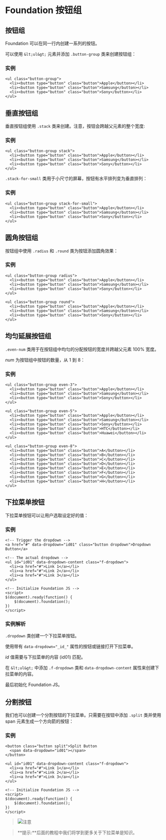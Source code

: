 # Foundation 按钮组

## 按钮组

Foundation 可以在同一行内创建一系列的按钮。

可以使用 `&lt;ul&gt;` 元素并添加 `.button-group` 类来创建按钮组：

### 实例

```
<ul class="button-group">
  <li><button type="button" class="button">Apple</button></li>
  <li><button type="button" class="button">Samsung</button></li>
  <li><button type="button" class="button">Sony</button></li>
</ul>
```

## 垂直按钮组

垂直按钮组使用 `.stack` 类来创建。注意，按钮会跨越父元素的整个宽度:

### 实例

```
<ul class="button-group stack">
  <li><button type="button" class="button">Apple</button></li>
  <li><button type="button" class="button">Samsung</button></li>
  <li><button type="button" class="button">Sony</button></li>
</ul>

```

`.stack-for-small` 类用于小尺寸的屏幕，按钮有水平排列变为垂直排列：

### 实例

```
<ul class="button-group stack-for-small">
  <li><button type="button" class="button">Apple</button></li>
  <li><button type="button" class="button">Samsung</button></li>
  <li><button type="button" class="button">Sony</button></li>
</ul>

```

## 圆角按钮组

按钮组中使用 `.radius` 和 `.round` 类为按钮添加圆角效果：

### 实例

```
<ul class="button-group radius">
  <li><button type="button" class="button">Apple</button></li>
  <li><button type="button" class="button">Samsung</button></li>
  <li><button type="button" class="button">Sony</button></li>
</ul>

<ul class="button-group round">
  <li><button type="button" class="button">Apple</button></li>
  <li><button type="button" class="button">Samsung</button></li>
  <li><button type="button" class="button">Sony</button></li>
</ul>

```

## 均匀延展按钮组

`.even-num` 类用于在按钮组中均匀的分配按钮的宽度并跨越父元素 100% 宽度。

_num_ 为按钮组中按钮的数量，从 1 到 8：

### 实例

```
<ul class="button-group even-3">
  <li><button type="button" class="button">Apple</button></li>
  <li><button type="button" class="button">Samsung</button></li>
  <li><button type="button" class="button">Sony</button></li>
</ul>

<ul class="button-group even-5">
  <li><button type="button" class="button">Apple</button></li>
  <li><button type="button" class="button">Samsung</button></li>
  <li><button type="button" class="button">Sony</button></li>
  <li><button type="button" class="button">HTC</button></li>
  <li><button type="button" class="button">Huawei</button></li>
</ul>

<ul class="button-group even-8">
  <li><button type="button" class="button">A</button></li>
  <li><button type="button" class="button">B</button></li>
  <li><button type="button" class="button">C</button></li>
  <li><button type="button" class="button">D</button></li>
  <li><button type="button" class="button">E</button></li>
  <li><button type="button" class="button">F</button></li>
  <li><button type="button" class="button">G</button></li>
  <li><button type="button" class="button">H</button></li>
</ul>

```

## 下拉菜单按钮

下拉菜单按钮可以让用户选取设定好的值：

### 实例

```
<!-- Trigger the dropdown -->
<a href="#" data-dropdown="id01" class="button dropdown">Dropdown Button</a>

<!-- The actual dropdown -->
<ul id="id01" data-dropdown-content class="f-dropdown">
  <li><a href="#">Link 1</a></li>
  <li><a href="#">Link 2</a></li>
  <li><a href="#">Link 3</a></li>
</ul>

<!-- Initialize Foundation JS -->
<script>
$(document).ready(function() {
    $(document).foundation();
})
</script>
```

### 实例解析

`.dropdown` 类创建一个下拉菜单按钮。

使用带有 `data-dropdown="_id_"` 属性的按钮或链接打开下拉菜单。

_id_ 值需要与下拉菜单的内容 (id01) 匹配。

在 `&lt;ul&gt;` 中添加 `.f-dropdown` 类和 `data-dropdown-content` 属性来创建下拉菜单的内容。

最后初始化 Foundation JS。

## 分割按钮

我们也可以创建一个分割按钮的下拉菜单。只需要在按钮中添加 `.split` 类并使用 span 元素生成一个方向箭的按钮：

### 实例

```
<button class="button split">Split Button
  <span data-dropdown="id01"></span>
</button>

<ul id="id01" data-dropdown-content class="f-dropdown">
  <li><a href="#">Link 1</a></li>
  <li><a href="#">Link 2</a></li>
  <li><a href="#">Link 3</a></li>
</ul>

<!-- Initialize Foundation JS -->
<script>
$(document).ready(function() {
    $(document).foundation();
})
</script>
```

> ![注意](/img/lamp.jpg)

> **提示:**后面的教程中我们将学到更多关于下拉菜单是知识。
